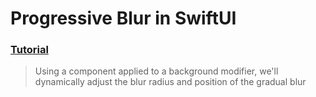 # Progressive Blur in SwiftUI
 ### [Tutorial](https://designcode.io/swiftui-handbook-progressive-blur)
> Using a component applied to a background modifier, we'll dynamically adjust the blur radius and position of the gradual blur